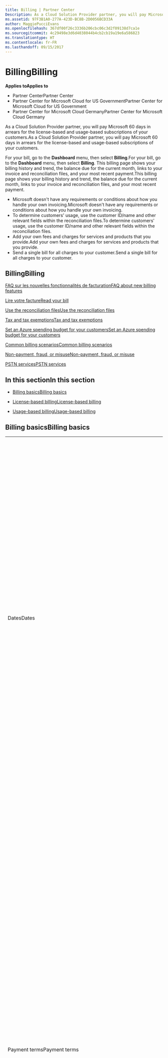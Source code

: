 ```yaml
---
title: Billing | Partner Center
Description: As a Cloud Solution Provider partner, you will pay Microsoft 60 days in arrears for the license-based and usage-based subscriptions of your customers.
ms.assetid: 97F3B1A0-277A-423D-BC8B-2D0056BCD33A
author: MaggiePucciEvans
ms.openlocfilehash: 367df00f26c3336b206cbc06c3d2f09138d7ca1e
ms.sourcegitcommit: 4c29498e3d6d4038044b4cb2cb19a19e6a586823
ms.translationtype: HT
ms.contentlocale: fr-FR
ms.lasthandoff: 09/15/2017
---
```

# <a name="billing"></a><span data-ttu-id="b32d4-103">Billing</span><span class="sxs-lookup"><span data-stu-id="b32d4-103">Billing</span></span>

**<span data-ttu-id="b32d4-104">Applies to</span><span class="sxs-lookup"><span data-stu-id="b32d4-104">Applies to</span></span>**

-  <span data-ttu-id="b32d4-105">Partner Center</span><span class="sxs-lookup"><span data-stu-id="b32d4-105">Partner Center</span></span>
-  <span data-ttu-id="b32d4-106">Partner Center for Microsoft Cloud for US Government</span><span class="sxs-lookup"><span data-stu-id="b32d4-106">Partner Center for Microsoft Cloud for US Government</span></span>
-  <span data-ttu-id="b32d4-107">Partner Center for Microsoft Cloud Germany</span><span class="sxs-lookup"><span data-stu-id="b32d4-107">Partner Center for Microsoft Cloud Germany</span></span>

<span data-ttu-id="b32d4-108">As a Cloud Solution Provider partner, you will pay Microsoft 60 days in arrears for the license-based and usage-based subscriptions of your customers.</span><span class="sxs-lookup"><span data-stu-id="b32d4-108">As a Cloud Solution Provider partner, you will pay Microsoft 60 days in arrears for the license-based and usage-based subscriptions of your customers.</span></span>

<span data-ttu-id="b32d4-109">For your bill, go to the **Dashboard** menu, then select **Billing**.</span><span class="sxs-lookup"><span data-stu-id="b32d4-109">For your bill, go to the **Dashboard** menu, then select **Billing**.</span></span> <span data-ttu-id="b32d4-110">This billing page shows your billing history and trend, the balance due for the current month, links to your invoice and reconciliation files, and your most recent payment.</span><span class="sxs-lookup"><span data-stu-id="b32d4-110">This billing page shows your billing history and trend, the balance due for the current month, links to your invoice and reconciliation files, and your most recent payment.</span></span>

-   <span data-ttu-id="b32d4-111">Microsoft doesn't have any requirements or conditions about how you handle your own invoicing.</span><span class="sxs-lookup"><span data-stu-id="b32d4-111">Microsoft doesn't have any requirements or conditions about how you handle your own invoicing.</span></span>
-   <span data-ttu-id="b32d4-112">To determine customers' usage, use the customer ID/name and other relevant fields within the reconciliation files.</span><span class="sxs-lookup"><span data-stu-id="b32d4-112">To determine customers' usage, use the customer ID/name and other relevant fields within the reconciliation files.</span></span>
-   <span data-ttu-id="b32d4-113">Add your own fees and charges for services and products that you provide.</span><span class="sxs-lookup"><span data-stu-id="b32d4-113">Add your own fees and charges for services and products that you provide.</span></span>
-   <span data-ttu-id="b32d4-114">Send a single bill for all charges to your customer.</span><span class="sxs-lookup"><span data-stu-id="b32d4-114">Send a single bill for all charges to your customer.</span></span>

## <a name="billing"></a><span data-ttu-id="b32d4-115">Billing</span><span class="sxs-lookup"><span data-stu-id="b32d4-115">Billing</span></span>

[<span data-ttu-id="b32d4-116">FAQ sur les nouvelles fonctionnalités de facturation</span><span class="sxs-lookup"><span data-stu-id="b32d4-116">FAQ about new billing features</span></span>](faq-about-new-billing-features.md)

[<span data-ttu-id="b32d4-117">Lire votre facture</span><span class="sxs-lookup"><span data-stu-id="b32d4-117">Read your bill</span></span>](read-your-bill.md)

[<span data-ttu-id="b32d4-118">Use the reconciliation files</span><span class="sxs-lookup"><span data-stu-id="b32d4-118">Use the reconciliation files</span></span>](use-the-reconciliation-files.md)

[<span data-ttu-id="b32d4-119">Tax and tax exemptions</span><span class="sxs-lookup"><span data-stu-id="b32d4-119">Tax and tax exemptions</span></span>](tax-and-tax-exemptions.md)

[<span data-ttu-id="b32d4-120">Set an Azure spending budget for your customers</span><span class="sxs-lookup"><span data-stu-id="b32d4-120">Set an Azure spending budget for your customers</span></span>](set-an-azure-spending-budget-for-your-customers.md)

[<span data-ttu-id="b32d4-121">Common billing scenarios</span><span class="sxs-lookup"><span data-stu-id="b32d4-121">Common billing scenarios</span></span>](common-billing-scenarios.md)

[<span data-ttu-id="b32d4-122">Non-payment, fraud, or misuse</span><span class="sxs-lookup"><span data-stu-id="b32d4-122">Non-payment, fraud, or misuse</span></span>](non-payment--fraud--or-misuse.md)

[<span data-ttu-id="b32d4-123">PSTN services</span><span class="sxs-lookup"><span data-stu-id="b32d4-123">PSTN services</span></span>](o365-e5-in-csp-advisory.md)

## <a name="in-this-section"></a><span data-ttu-id="b32d4-124">In this section</span><span class="sxs-lookup"><span data-stu-id="b32d4-124">In this section</span></span>


-   [<span data-ttu-id="b32d4-125">Billing basics</span><span class="sxs-lookup"><span data-stu-id="b32d4-125">Billing basics</span></span>](#billingbasics)

-   [<span data-ttu-id="b32d4-126">License-based billing</span><span class="sxs-lookup"><span data-stu-id="b32d4-126">License-based billing</span></span>](#licensebasedbilling)

-   [<span data-ttu-id="b32d4-127">Usage-based billing</span><span class="sxs-lookup"><span data-stu-id="b32d4-127">Usage-based billing</span></span>](#usagebasedbilling)

## <span data-ttu-id="b32d4-128"><a href="" id="billingbasics"></a>Billing basics</span><span class="sxs-lookup"><span data-stu-id="b32d4-128"><a href="" id="billingbasics"></a>Billing basics</span></span>


<table>
<colgroup>
<col width="50%" />
<col width="50%" />
</colgroup>
<tbody>
<tr class="odd">
<td><span data-ttu-id="b32d4-129">Dates</span><span class="sxs-lookup"><span data-stu-id="b32d4-129">Dates</span></span></td>
<td><ul>
<li><span data-ttu-id="b32d4-130">Your monthly billing date is the day of the month you selected during enrollment.</span><span class="sxs-lookup"><span data-stu-id="b32d4-130">Your monthly billing date is the day of the month you selected during enrollment.</span></span> <span data-ttu-id="b32d4-131">Microsoft will send a confirmation email that includes your billing date.</span><span class="sxs-lookup"><span data-stu-id="b32d4-131">Microsoft will send a confirmation email that includes your billing date.</span></span></li>
<li><span data-ttu-id="b32d4-132">You can find price lists 1 month in advance, as they're updated monthly.</span><span class="sxs-lookup"><span data-stu-id="b32d4-132">You can find price lists 1 month in advance, as they're updated monthly.</span></span> <span data-ttu-id="b32d4-133">License-based prices are guaranteed for the term of the subscription, usually 12 months from the purchase date.</span><span class="sxs-lookup"><span data-stu-id="b32d4-133">License-based prices are guaranteed for the term of the subscription, usually 12 months from the purchase date.</span></span> <span data-ttu-id="b32d4-134">Usage-based prices can change on a monthly basis.</span><span class="sxs-lookup"><span data-stu-id="b32d4-134">Usage-based prices can change on a monthly basis.</span></span> <span data-ttu-id="b32d4-135">We will provide 30 days’ notice for any price change through the publication of our Partner Price List.</span><span class="sxs-lookup"><span data-stu-id="b32d4-135">We will provide 30 days’ notice for any price change through the publication of our Partner Price List.</span></span></li>
</ul></td>
</tr>
<tr class="even">
<td><span data-ttu-id="b32d4-136">Payment terms</span><span class="sxs-lookup"><span data-stu-id="b32d4-136">Payment terms</span></span></td>
<td><ul>
<li><span data-ttu-id="b32d4-137">Payment terms - net 60 days.</span><span class="sxs-lookup"><span data-stu-id="b32d4-137">Payment terms - net 60 days.</span></span></li>
<li><span data-ttu-id="b32d4-138">Payments must be made by the invoice due date (60 days after the billing date), or the account will be delinquent.</span><span class="sxs-lookup"><span data-stu-id="b32d4-138">Payments must be made by the invoice due date (60 days after the billing date), or the account will be delinquent.</span></span></li>
<li><span data-ttu-id="b32d4-139">Delinquent accounts are subject to suspension and/or termination from the Cloud Solution Provider program.</span><span class="sxs-lookup"><span data-stu-id="b32d4-139">Delinquent accounts are subject to suspension and/or termination from the Cloud Solution Provider program.</span></span> <span data-ttu-id="b32d4-140">Suspended accounts can't create a new customer or order, request a reseller relationship, increase or decrease quantities of subscriptions, order add-on subscriptions, convert or transition a subscription and will be limited to managing existing customers, subscriptions and resources until the account is brought current.</span><span class="sxs-lookup"><span data-stu-id="b32d4-140">Suspended accounts can't create a new customer or order, request a reseller relationship, increase or decrease quantities of subscriptions, order add-on subscriptions, convert or transition a subscription and will be limited to managing existing customers, subscriptions and resources until the account is brought current.</span></span> <span data-ttu-id="b32d4-141">Partners can regain full functionality of their suspended accounts when they pay their outstanding bills.</span><span class="sxs-lookup"><span data-stu-id="b32d4-141">Partners can regain full functionality of their suspended accounts when they pay their outstanding bills.</span></span></li>
</ul></td>
</tr>
<tr class="odd">
<td><span data-ttu-id="b32d4-142">Billing rules</span><span class="sxs-lookup"><span data-stu-id="b32d4-142">Billing rules</span></span></td>
<td><ul>
<li><span data-ttu-id="b32d4-143">You will receive one invoice each month for the CSP program.</span><span class="sxs-lookup"><span data-stu-id="b32d4-143">You will receive one invoice each month for the CSP program.</span></span></li>
<li><span data-ttu-id="b32d4-144">License-based subscriptions are billed based on licenses purchased, not licenses used.</span><span class="sxs-lookup"><span data-stu-id="b32d4-144">License-based subscriptions are billed based on licenses purchased, not licenses used.</span></span></li>
<li><span data-ttu-id="b32d4-145">Azure (usage-based subscriptions) are billed according to metered rates, based on consumption.</span><span class="sxs-lookup"><span data-stu-id="b32d4-145">Azure (usage-based subscriptions) are billed according to metered rates, based on consumption.</span></span></li>
<li><span data-ttu-id="b32d4-146">Price is guaranteed through the term of the subscription.</span><span class="sxs-lookup"><span data-stu-id="b32d4-146">Price is guaranteed through the term of the subscription.</span></span> <span data-ttu-id="b32d4-147">Prices may change at subscription renewal.</span><span class="sxs-lookup"><span data-stu-id="b32d4-147">Prices may change at subscription renewal.</span></span></li>
</ul></td>
</tr>
<tr class="even">
<td><span data-ttu-id="b32d4-148">Invoice availability</span><span class="sxs-lookup"><span data-stu-id="b32d4-148">Invoice availability</span></span></td>
<td><ul>
<li><span data-ttu-id="b32d4-149">You can view and download your invoices and reconciliation files from the Billing page in the Partner Center.</span><span class="sxs-lookup"><span data-stu-id="b32d4-149">You can view and download your invoices and reconciliation files from the Billing page in the Partner Center.</span></span></li>
</ul></td>
</tr>
<tr class="odd">
<td><span data-ttu-id="b32d4-150">Adjustments/Credits/Cancellations</span><span class="sxs-lookup"><span data-stu-id="b32d4-150">Adjustments/Credits/Cancellations</span></span></td>
<td><ul>
<li><span data-ttu-id="b32d4-151">Credits for test accounts and integration testing are not authorized.</span><span class="sxs-lookup"><span data-stu-id="b32d4-151">Credits for test accounts and integration testing are not authorized.</span></span> <span data-ttu-id="b32d4-152">To avoid subscription charges or early termination fee charges when you are performing testing, you can cancel the subscription during the “free period”.</span><span class="sxs-lookup"><span data-stu-id="b32d4-152">To avoid subscription charges or early termination fee charges when you are performing testing, you can cancel the subscription during the “free period”.</span></span> <span data-ttu-id="b32d4-153">All consumption usage charges for Azure services are your responsibility.</span><span class="sxs-lookup"><span data-stu-id="b32d4-153">All consumption usage charges for Azure services are your responsibility.</span></span></li>
<li><span data-ttu-id="b32d4-154">You'll see adjustments and credits in arrears on your next monthly billing invoice after the credit or adjustment is applied.</span><span class="sxs-lookup"><span data-stu-id="b32d4-154">You'll see adjustments and credits in arrears on your next monthly billing invoice after the credit or adjustment is applied.</span></span></li>
</ul></td>
</tr>
<tr class="even">
<td><span data-ttu-id="b32d4-155">Tax</span><span class="sxs-lookup"><span data-stu-id="b32d4-155">Tax</span></span></td>
<td><ul>
<li><span data-ttu-id="b32d4-156">You will be taxed based on your details, (not your customers') as the billing relationship is between Microsoft and you.</span><span class="sxs-lookup"><span data-stu-id="b32d4-156">You will be taxed based on your details, (not your customers') as the billing relationship is between Microsoft and you.</span></span></li>
<li><span data-ttu-id="b32d4-157">You can submit your tax ID during onboarding or via a service request.</span><span class="sxs-lookup"><span data-stu-id="b32d4-157">You can submit your tax ID during onboarding or via a service request.</span></span> <span data-ttu-id="b32d4-158">You'll see the changes reflected on your next billing cycle.</span><span class="sxs-lookup"><span data-stu-id="b32d4-158">You'll see the changes reflected on your next billing cycle.</span></span></li>
<li><span data-ttu-id="b32d4-159">For <strong>withholding and sales tax exemption</strong>, you must submit tax documentation via a service request.</span><span class="sxs-lookup"><span data-stu-id="b32d4-159">For <strong>withholding and sales tax exemption</strong>, you must submit tax documentation via a service request.</span></span> <span data-ttu-id="b32d4-160">You'll see the changes and appropriate refunds on your next billing cycle.</span><span class="sxs-lookup"><span data-stu-id="b32d4-160">You'll see the changes and appropriate refunds on your next billing cycle.</span></span></li>
<li><span data-ttu-id="b32d4-161">For <strong>value added tax (VAT) exemption</strong>, you must submit your VAT ID (validated by Microsoft) via a service request.</span><span class="sxs-lookup"><span data-stu-id="b32d4-161">For <strong>value added tax (VAT) exemption</strong>, you must submit your VAT ID (validated by Microsoft) via a service request.</span></span> <span data-ttu-id="b32d4-162">You'll see the changes and appropriate refunds on your next billing cycle.</span><span class="sxs-lookup"><span data-stu-id="b32d4-162">You'll see the changes and appropriate refunds on your next billing cycle.</span></span></li>
<li><span data-ttu-id="b32d4-163">Find further tax details from your local tax office or tax advisor.</span><span class="sxs-lookup"><span data-stu-id="b32d4-163">Find further tax details from your local tax office or tax advisor.</span></span></li>
</ul></td>
</tr>
</tbody>
</table>

 

## <span data-ttu-id="b32d4-164"><a href="" id="licensebasedbilling"></a>License-based billing</span><span class="sxs-lookup"><span data-stu-id="b32d4-164"><a href="" id="licensebasedbilling"></a>License-based billing</span></span>


<table>
<colgroup>
<col width="50%" />
<col width="50%" />
</colgroup>
<tbody>
<tr class="odd">
<td><span data-ttu-id="b32d4-165">Up to one free month incentive</span><span class="sxs-lookup"><span data-stu-id="b32d4-165">Up to one free month incentive</span></span></td>
<td><ul>
<li><span data-ttu-id="b32d4-166">You are not billed for any charges during the initial period from the subscription start date to the date of your next consolidate bill (up to one full month), regardless of the seat count.</span><span class="sxs-lookup"><span data-stu-id="b32d4-166">You are not billed for any charges during the initial period from the subscription start date to the date of your next consolidate bill (up to one full month), regardless of the seat count.</span></span></li>
<li><span data-ttu-id="b32d4-167">This results in simpler billing reconciliation.</span><span class="sxs-lookup"><span data-stu-id="b32d4-167">This results in simpler billing reconciliation.</span></span></li>
<li><span data-ttu-id="b32d4-168">All subscriptions auto-renew for a new 12 month period with 12 monthly advanced charges if the subscription is not cancelled in line with the appropriate agreements.</span><span class="sxs-lookup"><span data-stu-id="b32d4-168">All subscriptions auto-renew for a new 12 month period with 12 monthly advanced charges if the subscription is not cancelled in line with the appropriate agreements.</span></span></li>
<li><span data-ttu-id="b32d4-169">The free period does not apply to usage-based services.</span><span class="sxs-lookup"><span data-stu-id="b32d4-169">The free period does not apply to usage-based services.</span></span></li>
</ul></td>
</tr>
<tr class="even">
<td><span data-ttu-id="b32d4-170">Billing rules</span><span class="sxs-lookup"><span data-stu-id="b32d4-170">Billing rules</span></span></td>
<td><ul>
<li><span data-ttu-id="b32d4-171">Subscriptions are annual and auto-renewed.</span><span class="sxs-lookup"><span data-stu-id="b32d4-171">Subscriptions are annual and auto-renewed.</span></span></li>
<li><span data-ttu-id="b32d4-172">Billing is in 12 monthly payments per annual subscription.</span><span class="sxs-lookup"><span data-stu-id="b32d4-172">Billing is in 12 monthly payments per annual subscription.</span></span></li>
<li><span data-ttu-id="b32d4-173">You are billed in advance for the next billing period for license-based services, based on number of licenses at the end of the prior billing period.</span><span class="sxs-lookup"><span data-stu-id="b32d4-173">You are billed in advance for the next billing period for license-based services, based on number of licenses at the end of the prior billing period.</span></span></li>
<li><span data-ttu-id="b32d4-174">You are billed/credited in arrears for any changes in the number of licenses(pro-rata calculation based on license-days).</span><span class="sxs-lookup"><span data-stu-id="b32d4-174">You are billed/credited in arrears for any changes in the number of licenses(pro-rata calculation based on license-days).</span></span> <span data-ttu-id="b32d4-175">Pro-rata calculation uses the following formula: [ROUND((ROUND(Unit Price * Quantity / Number of days in pro-rated Month, 2) * Number of pro-rated days) / Quantity, 2) * Quantity]</span><span class="sxs-lookup"><span data-stu-id="b32d4-175">Pro-rata calculation uses the following formula: [ROUND((ROUND(Unit Price * Quantity / Number of days in pro-rated Month, 2) * Number of pro-rated days) / Quantity, 2) * Quantity]</span></span></li>
<li><span data-ttu-id="b32d4-176">Payments are billed for seats sold (not seats provisioned).</span><span class="sxs-lookup"><span data-stu-id="b32d4-176">Payments are billed for seats sold (not seats provisioned).</span></span></li>
</ul></td>
</tr>
<tr class="odd">
<td><span data-ttu-id="b32d4-177">Adjustments/Credits/Cancellations</span><span class="sxs-lookup"><span data-stu-id="b32d4-177">Adjustments/Credits/Cancellations</span></span></td>
<td><ul>
<li><span data-ttu-id="b32d4-178">Early termination fees are currently not charged for the cancellation of license-based services.</span><span class="sxs-lookup"><span data-stu-id="b32d4-178">Early termination fees are currently not charged for the cancellation of license-based services.</span></span></li>
<li><span data-ttu-id="b32d4-179">Cancellation credits for licensed based services are pro-rated for unused days for mid-cycle cancellations (as well as license decreases per the formula above).</span><span class="sxs-lookup"><span data-stu-id="b32d4-179">Cancellation credits for licensed based services are pro-rated for unused days for mid-cycle cancellations (as well as license decreases per the formula above).</span></span></li>
</ul></td>
</tr>
</tbody>
</table>

 

## <span data-ttu-id="b32d4-180"><a href="" id="usagebasedbilling"></a>Usage-based billing</span><span class="sxs-lookup"><span data-stu-id="b32d4-180"><a href="" id="usagebasedbilling"></a>Usage-based billing</span></span>


<span data-ttu-id="b32d4-181">Azure operates in the "pay as you go" model, in which you are only billed for Azure services used.</span><span class="sxs-lookup"><span data-stu-id="b32d4-181">Azure operates in the "pay as you go" model, in which you are only billed for Azure services used.</span></span>

<table>
<colgroup>
<col width="50%" />
<col width="50%" />
</colgroup>
<tbody>
<tr class="odd">
<td><span data-ttu-id="b32d4-182">Billing rules</span><span class="sxs-lookup"><span data-stu-id="b32d4-182">Billing rules</span></span></td>
<td><ul>
<li><span data-ttu-id="b32d4-183">Billing starts on the subscription start date.</span><span class="sxs-lookup"><span data-stu-id="b32d4-183">Billing starts on the subscription start date.</span></span> <span data-ttu-id="b32d4-184">There is no “free period” for usage-based billing.</span><span class="sxs-lookup"><span data-stu-id="b32d4-184">There is no “free period” for usage-based billing.</span></span></li>
<li><span data-ttu-id="b32d4-185">Subscriptions are month-to-month and auto-renew at the new metered service rates.</span><span class="sxs-lookup"><span data-stu-id="b32d4-185">Subscriptions are month-to-month and auto-renew at the new metered service rates.</span></span> <span data-ttu-id="b32d4-186">Billing is monthly in arrears, based on usage.</span><span class="sxs-lookup"><span data-stu-id="b32d4-186">Billing is monthly in arrears, based on usage.</span></span></li>
<li><span data-ttu-id="b32d4-187">Metered service rates can change within the invoice cycle.</span><span class="sxs-lookup"><span data-stu-id="b32d4-187">Metered service rates can change within the invoice cycle.</span></span>
<ul>
<li><span data-ttu-id="b32d4-188">Price increases: 30 days notice is provided.</span><span class="sxs-lookup"><span data-stu-id="b32d4-188">Price increases: 30 days notice is provided.</span></span></li>
<li><span data-ttu-id="b32d4-189">Price decreases: reflected day of change.</span><span class="sxs-lookup"><span data-stu-id="b32d4-189">Price decreases: reflected day of change.</span></span></li>
<li><span data-ttu-id="b32d4-190">Existing subscriptions use the rate in effect at the beginning of the bill cycle.</span><span class="sxs-lookup"><span data-stu-id="b32d4-190">Existing subscriptions use the rate in effect at the beginning of the bill cycle.</span></span></li>
<li><span data-ttu-id="b32d4-191">New subscriptions (created within bill cycle) use the rate in effect at the create date.</span><span class="sxs-lookup"><span data-stu-id="b32d4-191">New subscriptions (created within bill cycle) use the rate in effect at the create date.</span></span></li>
</ul></li>
</ul></td>
</tr>
<tr class="even">
<td><span data-ttu-id="b32d4-192">Adjustments/Credits/Cancellations</span><span class="sxs-lookup"><span data-stu-id="b32d4-192">Adjustments/Credits/Cancellations</span></span></td>
<td><ul>
<li><span data-ttu-id="b32d4-193">You'll see payments with adjustments on your next monthly billing invoice.</span><span class="sxs-lookup"><span data-stu-id="b32d4-193">You'll see payments with adjustments on your next monthly billing invoice.</span></span></li>
<li><span data-ttu-id="b32d4-194">Early termination fees are currently not charged for the cancellation of usage-based services.</span><span class="sxs-lookup"><span data-stu-id="b32d4-194">Early termination fees are currently not charged for the cancellation of usage-based services.</span></span></li>
<li><span data-ttu-id="b32d4-195">You'll see credits of any type, including SLA credits, on your next monthly billing invoice.</span><span class="sxs-lookup"><span data-stu-id="b32d4-195">You'll see credits of any type, including SLA credits, on your next monthly billing invoice.</span></span></li>
</ul></td>
</tr>
</tbody>
</table>

